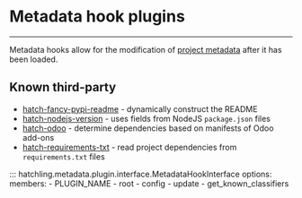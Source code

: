 # Metadata hook plugins

-----

Metadata hooks allow for the modification of [project metadata](../../config/metadata.md) after it has been loaded.

## Known third-party

- [hatch-fancy-pypi-readme](https://github.com/hynek/hatch-fancy-pypi-readme) - dynamically construct the README
- [hatch-nodejs-version](https://github.com/agoose77/hatch-nodejs-version) - uses fields from NodeJS `package.json` files
- [hatch-odoo](https://github.com/acsone/hatch-odoo) - determine dependencies based on manifests of Odoo add-ons
- [hatch-requirements-txt](https://github.com/repo-helper/hatch-requirements-txt) - read project dependencies from `requirements.txt` files

::: hatchling.metadata.plugin.interface.MetadataHookInterface
    options:
      members:
      - PLUGIN_NAME
      - root
      - config
      - update
      - get_known_classifiers
